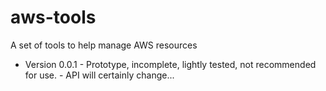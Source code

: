 aws-tools
=========

A set of tools to help manage AWS resources

- Version 0.0.1 - Prototype, incomplete, lightly tested, not recommended for use.
                - API will certainly change...

